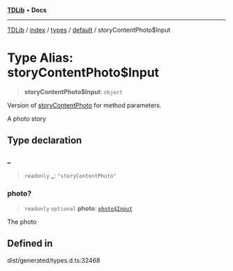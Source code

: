 [**TDLib**](../../../../../../README.md) • **Docs**

***

[TDLib](../../../../../../modules.md) / [index](../../../../../README.md) / [types](../../../README.md) / [default](../README.md) / storyContentPhoto$Input

# Type Alias: storyContentPhoto$Input

> **storyContentPhoto$Input**: `object`

Version of [storyContentPhoto](storyContentPhoto.md) for method parameters.

A photo story

## Type declaration

### \_

> `readonly` **\_**: `"storyContentPhoto"`

### photo?

> `readonly` `optional` **photo**: [`photo$Input`](photo$Input-1.md)

The photo

## Defined in

dist/generated/types.d.ts:32468
